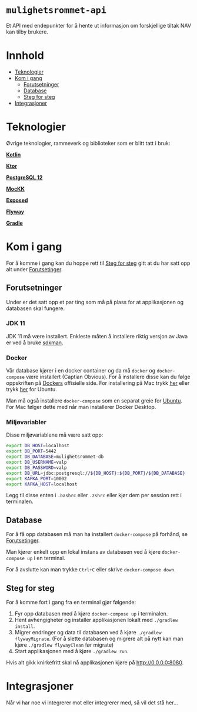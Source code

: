 # `mulighetsrommet-api`
<p>
Et API med endepunkter for å hente ut informasjon om forskjellige tiltak NAV kan tilby brukere.
</p>

# Innhold

- [Teknologier](#teknologier)
- [Kom i gang](#kom-i-gang)
  - [Forutsetninger](#forutsetninger)
  - [Database](#database)
  - [Steg for steg](#steg-for-steg)
- [Integrasjoner](#integrasjoner)

# <a name="teknologier"></a>Teknologier

Øvrige teknologier, rammeverk og biblioteker som er blitt tatt i bruk:

[**Kotlin**](https://kotlinlang.org/)

[**Ktor**](https://ktor.io/)

[**PostgreSQL 12**](https://www.postgresql.org/)

[**MocKK**](https://mockk.io/)

[**Exposed**](https://github.com/JetBrains/Exposed)

[**Flyway**](https://flywaydb.org/)

[**Gradle**](https://gradle.org/)

# <a name="kom-i-gang"></a>Kom i gang

For å komme i gang kan du hoppe rett til [Steg for steg](#steg-for-steg) gitt at du har satt opp alt
under [Forutsetinger](#forutsetninger).

## <a name="forutsetninger"></a>Forutsetninger

Under er det satt opp et par ting som må på plass for at applikasjonen og databasen skal fungere.

### JDK 11

JDK 11 må være installert. Enkleste måten å installere riktig versjon av Java er ved å
bruke [sdkman](https://sdkman.io/install).

### Docker

Vår database kjører i en docker container og da må `docker` og `docker-compose` være installert (Captian Obvious). For å
installere disse kan du følge oppskriften på [Dockers](https://www.docker.com/) offisielle side. For installering på Mac
trykk [her](https://docs.docker.com/desktop/mac/install/) eller
trykk [her](https://docs.docker.com/engine/install/ubuntu/) for Ubuntu.

Man må også installere `docker-compose` som en separat greie
for [Ubuntu](https://docs.docker.com/compose/install/#install-compose-on-linux-systems). For Mac følger dette med når
man installerer Docker Desktop.

### Miljøvariabler

Disse miljøvariablene må være satt opp:

```sh
export DB_HOST=localhost
export DB_PORT=5442
export DB_DATABASE=mulighetsrommet-db
export DB_USERNAME=valp
export DB_PASSWORD=valp
export DB_URL=jdbc:postgresql://${DB_HOST}:${DB_PORT}/${DB_DATABASE}
export KAFKA_PORT=10002
export KAFKA_HOST=localhost
```

Legg til disse enten i `.bashrc` eller `.zshrc` eller kjør dem per session rett i terminalen.

## <a name="database"></a>Database

For å få opp databasen må man ha installert `docker-compose` på forhånd, se [Forutsetinger](#forutsetninger).

Man kjører enkelt opp en lokal instans av databasen ved å kjøre `docker-compose up` i en terminal.

For å avslutte kan man trykke `Ctrl+C` eller skrive `docker-compose down`.

## <a name="steg-for-steg"></a>Steg for steg

For å komme fort i gang fra en terminal gjør følgende:

1. Fyr opp databasen med å kjøre `docker-compose up` i terminalen.
2. Hent avhengigheter og installer applikasjonen lokalt med `./gradlew install`.
3. Migrer endringer og data til databasen ved å kjøre `./gradlew flywayMigrate`. (For å slette databasen og migrere alt
   på nytt kan man kjøre `./gradlew flywayClean` før migrate)
4. Start applikasjonen med å kjøre `./gradlew run`.

Hvis alt gikk knirkefritt skal nå applikasjonen kjøre på http://0.0.0.0:8080.

# Integrasjoner

Når vi har noe vi integrerer mot eller integrerer med, så vil det stå her...

